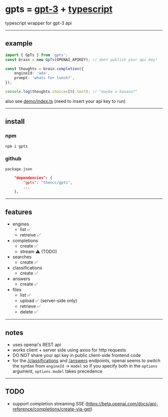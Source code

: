 # gpts = [gpt-3](https://openai.com/blog/openai-api/) + [typescript](https://www.typescriptlang.org/)

typescript wrapper for gpt-3 api

---

## example

```ts
import { GpTs } from 'gpts';
const brain = new GpTs(OPENAI_APIKEY); // dont publish your api key!

const thoughts = brain.completion({
	engineId: 'ada',
	prompt: 'whats for lunch?',
});

console.log(thoughts.choices[0].text); // "maybe a banana?"
```

also see [demo/index.ts](https://github.com/thencc/gpts/blob/main/demo/index.ts) (need to insert your api key to run)

---

## install

### npm

`npm i gpts`

### github

`package.json`

```json
	"dependencies": {
		"gpts": "thencc/gpts",
		...
	},
```

---

## features

-   engines
    -   list ✅
    -   retreive ✅
-   completions
    -   create ✅
    -   stream ⚠️ (TODO)
-   searches
    -   create ✅
-   classifications
    -   create ✅
-   answers
    -   create ✅
-   files
    -   list ✅
    -   upload ✅ (server-side only)
    -   retrieve ✅
    -   delete ✅

---

## notes

-   uses openai's REST api
-   works client + server side using axios for http requests
-   DO NOT share your api key in public client-side frontend code
-   for the [/classifications](https://beta.openai.com/docs/api-reference/classifications/create) and [/answers](https://beta.openai.com/docs/api-reference/answers/create) endpoints, openai seems to switch the syntax from `engineId` -> `model` so if you specify both in the `options` argument, `options.model` takes precedence

---

## TODO

-   support completion streaming SSE (https://beta.openai.com/docs/api-reference/completions/create-via-get)
